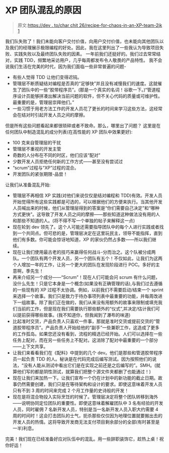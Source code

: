 # XP 团队混乱的原因

> 原文:[https://dev . to/char chit 26/recipe-for-chaos-in-an-XP-team-2jk 1](https://dev.to/charchit26/recipe-for-chaos-in-an-xp-team-2jk1)

我们队失败了！我们未能向客户交付价值，向用户交付价值，也未能向其他团队以及我们的经理展示极限编程的好处。因此，我在这里列出了一些我认为导致项目失败、实践失败以及最终团队失败的因素。
一年前我们还挺好的。我们过去常常结对，实践 TDD，频繁地采访用户，几乎每周都发布令人敬畏的产品特性。
我不会说我们生活在完美的时代，因为我们面临一些非常普遍的问题-

*   有些人觉得 TDD 让他们变得迟钝。
*   管理层不断质疑结对编程是否真的“足够快”并且没有减慢我们的速度。这就催生了团队中的一些“胶带程序员”。(那是一个真实的名词！谷歌一下。)“管道程序设计员能够拼凑出解决当前问题的软件，但不关心代码的质量或可维护性。最重要的是，管理层崇拜他们。”
*   一些习惯于用老方法工作的开发人员花了更长的时间来学习这些方法，这经常会在结对时引起开发人员之间的摩擦。

但是所有这些问题看起来都很琐碎或者不致命。那么，哪里出了问题？
这里是在任何团队中制造混乱的成分列表(在高性能的 XP 团队中效果更好):

*   100 克来自管理层的干扰
*   管理层不重视的开发主管
*   奇数的人分布在不同的时区，他们应该“配对”
*   少数开发人员拒绝任何新的工作方式——甚至没有尝试过
*   “scrum”过程与“XP”过程的混合。
*   开发团队的紧张期限-品尝！

让我们从准备混乱开始:

*   管理层不再相信 XP 实践(对他们来说仅仅是结对编程和 TDD)有效。开发人员开始觉得所有这些实践都是可选的，可以根据他们的方便来执行。当其他开发人员喊出来的时候，他们从管理层得到的答案是“你们需要自己决定”和“哪种方式更快”。这导致了开发人员之间的摩擦——那些知道这种做法没有用的人和那些不知道的人。(将不得不写一个单独的帖子来解释这一点)
*   现在轮到 dev 领先了。这个人可能还需要指导团队中的每个人进行实践或者找到一个共同点。但可悲的是，管理层决定在这里玩民主，领导不能指挥，直到他们有多数。你可能会惊讶地知道，XP 的家伙仍然占多数——所以我们继续。
*   现在让我们使用最古老的技巧来赢得任何战斗-分而治之。这个队被分成两队。一个团队有两个开发人员，另一个团队有五个！不仅如此，让我们为这两个人增加一年的工作，让另一个更大的团队在发现阶段进行 POC。多好的主意啊，季先生！
*   再来介绍另一个成分——“Scrum”！现在人们可能会问 scrum 有什么问题，没什么先生！只是它本身是一个概念(如果没有正确管理的话),与我们过去遵循的一些现有的 XP 过程不太协调。例如，以前我们不需要启动/结束一个 sprint 来选择一个故事。我们只是致力于待办事项列表中最重要的功能，并每周改进下一组故事。除了我们正在做的，我们从来没有用额外的故事来限制或填充我们当前的工作，但是现在我们需要执行那些额外的“仪式”,并决定/估计我们可以提前获得哪些故事。(我不知道你，但我闻到了瀑布的味道)
*   比起准时交货，产品负责人只喜欢一件事，那就是准时交货或提前交货的“管道胶带程序员”。产品负责人开始给他的“副手”一些兼职工作，这造成了更多的工作孤岛。如果您还没有看到，流程的精选已经开始。人们可以选择在一些任务上配对，而在另一些任务上不配对。这消除了配对中最重要的一个部分——上下文共享。
*   让我们来看看我们在《配料》中提到的几个 dev。他们是那些和管道胶带程序员一起负责 TDD 的人。秘诀是在代码完成后编写测试。因为按照他们的说法，“没有人能从测试中看出它们是在实现之前还是之后编写的”。SMH。(就算他们写的都是阴性测试，就算我们把整个源文件夹都删了也能通过！)
*   现在让我们来加热一下。让我们宣布一个仍在计划中的新功能的截止日期。故事仍然需要创建，我们只是在等待架构和设计的要求。即使这意味着开发人员只有不到 3 周的时间来完成 2 个月工作量的史诗般的开发！
*   现在是将混合物投入实际烹饪的时候了。管理层决定将整个团队转移到海外——说明协同定位团队的重要性。即使这意味着解雇团队中 3 名有经验的开发人员，同时雇佣 7 名新开发人员，特别是当一名新开发人员入职大约需要 4 周的时间时！这会打击团队的士气，扼杀那些仅仅因为地理位置就要搬出去的开发人员的热情。这将导致开发商无法支付项目剩余部分的全部(有时甚至是一半)利息。

完美！我们现在已经准备好应对队伍中的混乱。用一些辞职装饰它，趁热上桌！祝你好运！